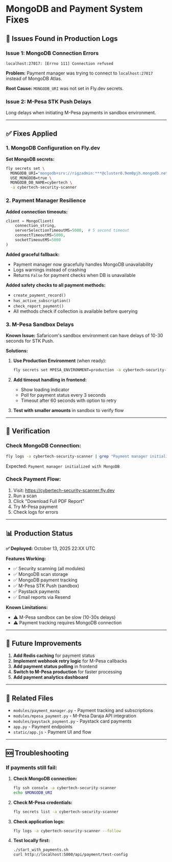 # MongoDB and Payment System Fixes

## 🔴 Issues Found in Production Logs

### Issue 1: MongoDB Connection Errors
```
localhost:27017: [Errno 111] Connection refused
```

**Problem:** Payment manager was trying to connect to `localhost:27017` instead of MongoDB Atlas.

**Root Cause:** `MONGODB_URI` was not set in Fly.dev secrets.

### Issue 2: M-Pesa STK Push Delays
Long delays when initiating M-Pesa payments in sandbox environment.

---

## ✅ Fixes Applied

### 1. MongoDB Configuration on Fly.dev

**Set MongoDB secrets:**
```bash
fly secrets set \
  MONGODB_URI="mongodb+srv://rigzadmin:***@cluster0.9em0pjh.mongodb.net/cybertech-ecommerce?retryWrites=true&w=majority&appName=Cluster0" \
  USE_MONGODB=true \
  MONGODB_DB_NAME=cybertech \
  -a cybertech-security-scanner
```

### 2. Payment Manager Resilience

**Added connection timeouts:**
```python
client = MongoClient(
    connection_string,
    serverSelectionTimeoutMS=5000,  # 5 second timeout
    connectTimeoutMS=5000,
    socketTimeoutMS=5000
)
```

**Added graceful fallback:**
- Payment manager now gracefully handles MongoDB unavailability
- Logs warnings instead of crashing
- Returns `False` for payment checks when DB is unavailable

**Added safety checks to all payment methods:**
- `create_payment_record()`
- `has_active_subscription()`
- `check_report_payment()`
- All methods check if collection is available before querying

### 3. M-Pesa Sandbox Delays

**Known Issue:** Safaricom's sandbox environment can have delays of 10-30 seconds for STK Push.

**Solutions:**
1. **Use Production Environment** (when ready):
   ```bash
   fly secrets set MPESA_ENVIRONMENT=production -a cybertech-security-scanner
   ```

2. **Add timeout handling in frontend:**
   - Show loading indicator
   - Poll for payment status every 3 seconds
   - Timeout after 60 seconds with option to retry

3. **Test with smaller amounts** in sandbox to verify flow

---

## 🧪 Verification

### Check MongoDB Connection:
```bash
fly logs -a cybertech-security-scanner | grep "Payment manager initialized with MongoDB"
```

Expected: `Payment manager initialized with MongoDB`

### Check Payment Flow:
1. Visit: https://cybertech-security-scanner.fly.dev
2. Run a scan
3. Click "Download Full PDF Report"
4. Try M-Pesa payment
5. Check logs for errors

---

## 📊 Production Status

**✅ Deployed:** October 13, 2025 22:XX UTC

**Features Working:**
- ✅ Security scanning (all modules)
- ✅ MongoDB scan storage
- ✅ MongoDB payment tracking
- ✅ M-Pesa STK Push (sandbox)
- ✅ Paystack payments
- ✅ Email reports via Resend

**Known Limitations:**
- ⚠️ M-Pesa sandbox can be slow (10-30s delays)
- ⚠️ Payment tracking requires MongoDB connection

---

## 🔮 Future Improvements

1. **Add Redis caching** for payment status
2. **Implement webhook retry logic** for M-Pesa callbacks
3. **Add payment status polling** in frontend
4. **Switch to M-Pesa production** for faster processing
5. **Add payment analytics dashboard**

---

## 📝 Related Files

- `modules/payment_manager.py` - Payment tracking and subscriptions
- `modules/mpesa_payment.py` - M-Pesa Daraja API integration
- `modules/paystack_payment.py` - Paystack card payments
- `app.py` - Payment endpoints
- `static/app.js` - Payment UI and flow

---

## 🆘 Troubleshooting

### If payments still fail:

1. **Check MongoDB connection:**
   ```bash
   fly ssh console -a cybertech-security-scanner
   echo $MONGODB_URI
   ```

2. **Check M-Pesa credentials:**
   ```bash
   fly secrets list -a cybertech-security-scanner
   ```

3. **Check application logs:**
   ```bash
   fly logs -a cybertech-security-scanner --follow
   ```

4. **Test locally first:**
   ```bash
   ./start_with_payments.sh
   curl http://localhost:5000/api/payment/test-config
   ```

